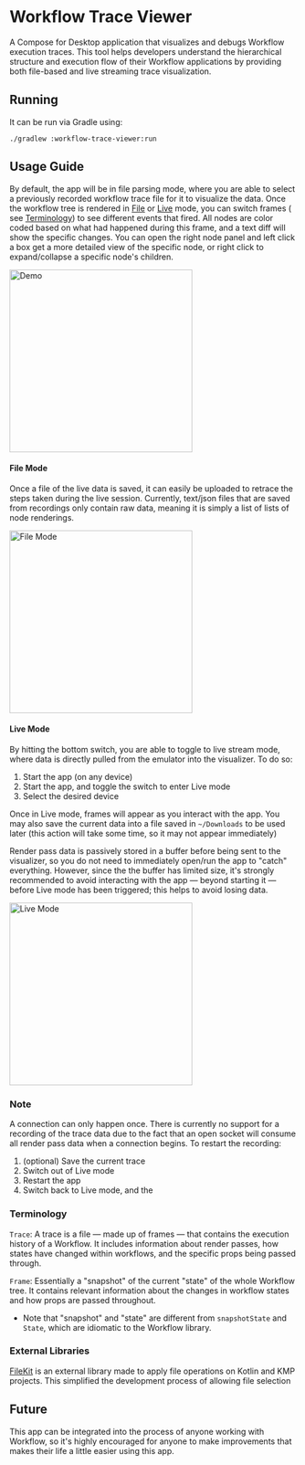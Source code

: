 # Workflow Trace Viewer

A Compose for Desktop application that visualizes and debugs Workflow execution traces. This tool
helps developers understand the hierarchical structure and execution flow of their Workflow
applications by providing both file-based and live streaming trace visualization.

## Running

It can be run via Gradle using:

```shell
./gradlew :workflow-trace-viewer:run
```

## Usage Guide

By default, the app will be in file parsing mode, where you are able to select a previously recorded
workflow trace file for it to visualize the data. Once the workflow tree is rendered
in [File](#file-mode) or [Live](#live-mode) mode, you can switch frames (
see [Terminology](#Terminology)) to see different events that fired. All nodes are color coded based
on what had happened during this frame, and a text diff will show the specific changes. You can open
the right node panel and left click a box get a more detailed view of the specific node, or right
click to expand/collapse a specific node's children.

<img src="https://github.com/square/workflow-kotlin/raw/wenli/improve-visualizer/workflow-trace-viewer/docs/demo.gif" width="320" alt="Demo" />

#### File Mode

Once a file of the live data is saved, it can easily be uploaded to retrace the steps taken during
the live session. Currently, text/json files that are saved from recordings only contain raw data,
meaning it is simply a list of lists of node renderings.

<img src="https://github.com/square/workflow-kotlin/raw/wenli/improve-visualizer/workflow-trace-viewer/docs/file_mode.gif" width="320" alt="File Mode" />

#### Live Mode

By hitting the bottom switch, you are able to toggle to live stream mode, where data is directly
pulled from the emulator into the visualizer. To do so:

1. Start the app (on any device)
2. Start the app, and toggle the switch to enter Live mode
3. Select the desired device

Once in Live mode, frames will appear as you interact with the app. You may also save the current
data into a file saved in `~/Downloads` to be used later (this action will take some time, so it may
not appear immediately)

Render pass data is passively stored in a buffer before being sent to the visualizer, so you do not
need to immediately open/run the app to "catch" everything. However, since the the buffer has
limited size, it's strongly recommended to avoid interacting with the app — beyond starting it —
before Live mode has been triggered; this helps to avoid losing data.

<img src="https://github.com/square/workflow-kotlin/raw/wenli/improve-visualizer/workflow-trace-viewer/docs/live_mode.gif" width="320" alt="Live Mode" />

### Note

A connection can only happen once. There is currently no support for a recording of the trace data
due to the fact that an open socket will consume all render pass data when a connection begins. To
restart the recording:

1. (optional) Save the current trace
2. Switch out of Live mode
3. Restart the app
4. Switch back to Live mode, and the

### Terminology

`Trace`: A trace is a file — made up of frames — that contains the execution history of a Workflow.
It includes information about render passes, how states have changed within workflows, and the
specific props being passed through.

`Frame`: Essentially a "snapshot" of the current "state" of the whole Workflow tree. It contains
relevant information about the changes in workflow states and how props are passed throughout.

- Note that "snapshot" and "state" are different from `snapshotState` and `State`, which are
  idiomatic to the Workflow library.

### External Libraries

[FileKit](https://github.com/vinceglb/FileKit) is an external library made to apply file operations
on Kotlin and KMP projects. This simplified the development process of allowing file selection

## Future

This app can be integrated into the process of anyone working with Workflow, so it's highly
encouraged for anyone to make improvements that makes their life a little easier using this app. 
